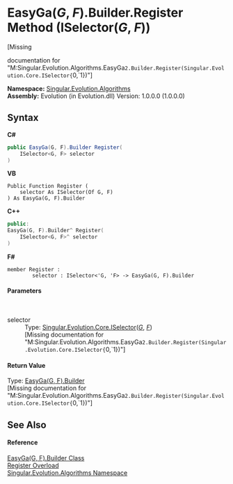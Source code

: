 # EasyGa(*G*, *F*).Builder.Register Method (ISelector(*G*, *F*))
 

\[Missing <summary> documentation for "M:Singular.Evolution.Algorithms.EasyGa`2.Builder.Register(Singular.Evolution.Core.ISelector{`0,`1})"\]

**Namespace:**&nbsp;<a href="abe06fa4-bd7d-97b9-28d0-1b08952971eb">Singular.Evolution.Algorithms</a><br />**Assembly:**&nbsp;Evolution (in Evolution.dll) Version: 1.0.0.0 (1.0.0.0)

## Syntax

**C#**<br />
``` C#
public EasyGa(G, F).Builder Register(
	ISelector<G, F> selector
)
```

**VB**<br />
``` VB
Public Function Register ( 
	selector As ISelector(Of G, F)
) As EasyGa(G, F).Builder
```

**C++**<br />
``` C++
public:
EasyGa(G, F).Builder^ Register(
	ISelector<G, F>^ selector
)
```

**F#**<br />
``` F#
member Register : 
        selector : ISelector<'G, 'F> -> EasyGa(G, F).Builder 

```


#### Parameters
&nbsp;<dl><dt>selector</dt><dd>Type: <a href="e289021f-da54-0bad-5407-35a2c7a02592">Singular.Evolution.Core.ISelector</a>(<a href="29c1d5fc-2784-8fb5-0c46-438b59fd6a9c">*G*</a>, <a href="29c1d5fc-2784-8fb5-0c46-438b59fd6a9c">*F*</a>)<br />\[Missing <param name="selector"/> documentation for "M:Singular.Evolution.Algorithms.EasyGa`2.Builder.Register(Singular.Evolution.Core.ISelector{`0,`1})"\]</dd></dl>

#### Return Value
Type: <a href="9098310a-97ee-397b-6869-a7e55c0645f7">EasyGa(G, F).Builder</a><br />\[Missing <returns> documentation for "M:Singular.Evolution.Algorithms.EasyGa`2.Builder.Register(Singular.Evolution.Core.ISelector{`0,`1})"\]

## See Also


#### Reference
<a href="9098310a-97ee-397b-6869-a7e55c0645f7">EasyGa(G, F).Builder Class</a><br /><a href="66317f2f-b620-a9ca-7010-02ad821815d0">Register Overload</a><br /><a href="abe06fa4-bd7d-97b9-28d0-1b08952971eb">Singular.Evolution.Algorithms Namespace</a><br />